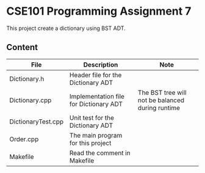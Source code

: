 # CSE101 Programming Assignment 7
This project create a dictionary using BST ADT.

## Content
| File | Description | Note |
| ----------- | ----------- | ----------- |
| Dictionary.h | Header file for the Dictionary ADT | |
| Dictionary.cpp | Implementation file for Dictionary ADT | The BST tree will not be balanced during runtime |
| DictionaryTest.cpp | Unit test for the Dictionary ADT | |
| Order.cpp | The main program for this project | | 
| Makefile | Read the comment in Makefile | |
